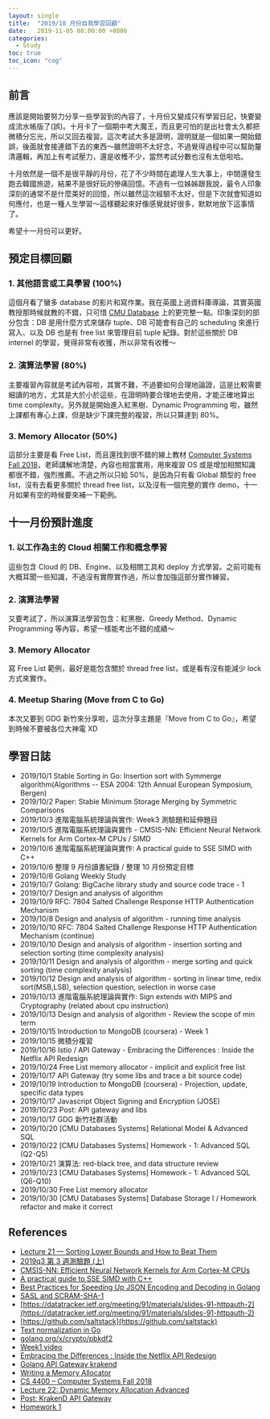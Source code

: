 ```yaml
---
layout: single
title:  "2019/10 月份自我學習回顧"
date:   2019-11-05 08:00:00 +0800
categories: 
  - Study
toc: true
toc_icon: "cog"
---
```

## 前言
應該是開始要努力分享一些學習到的內容了，十月份又變成只有學習日記，快要變成流水帳版了(誤)。十月卡了一個期中考大魔王，而且更可怕的是出社會太久都把微積分忘光，所以又回去複習。這次考試大多是證明，證明就是一個如果一開始錯誤，後面就會接連錯下去的東西～雖然證明不太好念，不過覺得過程中可以幫助釐清邏輯，再加上有考試壓力，還是收穫不少，當然考試分數也沒有太低啦哈。

十月依然是一個不是很平靜的月份，花了不少時間在處理人生大事上，中間還發生跑去韓國旅遊，結果不是很好玩的慘痛回憶。不過有一位姊姊跟我說，最令人印象深刻的通常不是什麼美好的回憶，所以雖然這次經驗不太好，但是下次就會知道如何應付，也是一種人生學習～這樣聽起來好像感覺就好很多，默默地放下這事情了。

希望十一月份可以更好。

## 預定目標回顧

### 1. 其他語言或工具學習 (100%)
這個月看了蠻多 database 的影片和寫作業。我在英國上過資料庫導論，其實英國教授那時候就教的不錯，只可惜 [CMU Database](https://www.youtube.com/watch?v=oeYBdghaIjc&list=PLSE8ODhjZXjbohkNBWQs_otTrBTrjyohi) 上的更完整一點。印象深刻的部分包含：DB 是用什麼方式來儲存 tuple、DB 可能會有自己的 scheduling 來進行寫入、以及 DB 也是有 free list 來管理目前 tuple 紀錄。對於這些關於 DB internel 的學習，覺得非常有收獲，所以非常有收穫～

### 2. 演算法學習 (80%)
主要複習內容就是考試內容啦，其實不難，不過要如何合理地論證，這是比較需要細讀的地方，尤其是大於小於這些，在證明時要合理地去使用，才能正確地算出 time complexity。另外就是開始進入紅黑樹、Dynamic Programming 啦，雖然上課都有專心上課，但是缺少下課完整的複習，所以只算達到 80%。

### 3. Memory Allocator (50%)
這部分主要是看 Free List，而且還找到很不錯的線上教材 [Computer Systems Fall 2018](https://my.eng.utah.edu/~cs4400/)，老師講解地清楚，內容也相當實用，用來複習 OS 或是增加相關知識都很不錯，強烈推薦。不過之所以只給 50%，是因為只有看 Global 類型的 free list，沒有去看更多關於 thread free list，以及沒有一個完整的實作 demo，十一月如果有空的時候要來補一下範例。

## 十一月份預計進度

### 1. 以工作為主的 Cloud 相關工作和概念學習
這些包含 Cloud 的 DB、Engine、以及相關工具和 deploy 方式學習。之前可能有大概耳聞一些知識，不過沒有實際實作過，所以會加強這部分實作練習。

### 2. 演算法學習
又要考試了，所以演算法學習包含：紅黑樹、Greedy Method、Dynamic Programming 等內容，希望一樣能考出不錯的成績～

### 3. Memory Allocator
寫 Free List 範例，最好是能包含關於 thread free list，或是看有沒有能減少 lock 方式來實作。

### 4. Meetup Sharing (Move from C to Go)
本次又要到 GDG 新竹來分享啦，這次分享主題是『Move from C to Go』，希望到時候不要被各位大神電 XD

## 學習日誌
- 2019/10/1 Stable Sorting in Go: Insertion sort with Symmerge algorithm(Algorithms -- ESA 2004: 12th Annual European Symposium, Bergen)
- 2019/10/2 Paper: Stable Minimum Storage Merging by Symmetric Comparisons
- 2019/10/3 進階電腦系統理論與實作: Week3 測驗題和延伸題目
- 2019/10/5 進階電腦系統理論與實作 - CMSIS-NN: Efficient Neural Network Kernels for Arm Cortex-M CPUs / SIMD
- 2019/10/6 進階電腦系統理論與實作: A practical guide to SSE SIMD with C++
- 2019/10/6 整理 9 月份讀書紀錄 / 整理 10 月份預定目標
- 2019/10/6 Golang Weekly Study
- 2019/10/7 Golang: BigCache library study and source code trace - 1
- 2019/10/7 Design and analysis of algorithm
- 2019/10/9 RFC: 7804 Salted Challenge Response HTTP Authentication Mechanism
- 2019/10/8 Design and analysis of algorithm - running time analysis
- 2019/10/10 RFC: 7804 Salted Challenge Response HTTP Authentication Mechanism (continue)
- 2019/10/10 Design and analysis of algorithm - insertion sorting and selection sorting (time complexity analysis)
- 2019/10/11 Design and analysis of algorithm - merge sorting and quick sorting (time complexity analysis)
- 2019/10/12 Design and analysis of algorithm - sorting in linear time, redix sort(MSB,LSB), selection question, selection in worse case
- 2019/10/13 進階電腦系統理論與實作: Sign extends with MIPS and Cryptography (related about cpu instruction)
- 2019/10/13 Design and analysis of algorithm - Review the scope of min term
- 2019/10/15 Introduction to MongoDB (coursera) - Week 1
- 2019/10/15 微積分複習
- 2019/10/16 Istio / API Gateway - Embracing the Differences : Inside the Netflix API Redesign
- 2019/10/24 Free List memory allocator - implicit and explicit free list
- 2019/10/17 API Gateway (try some libs and trace a bit source code)
- 2019/10/19 Introduction to MongoDB (coursera) - Projection, update, specific data types
- 2019/10/17 Javascript Object Signing and Encryption (JOSE)
- 2019/10/23 Post: API gateway and libs
- 2019/10/17 GDG 新竹社群活動
- 2019/10/20 [CMU Databases Systems] Relational Model & Advanced SQL
- 2019/10/22 [CMU Databases Systems] Homework - 1: Advanced SQL (Q2-Q5)
- 2019/10/21 演算法: red-black tree, and data structure review
- 2019/10/23 [CMU Databases Systems] Homework - 1: Advanced SQL (Q6-Q10)
- 2019/10/30 Free List memory allocator
- 2019/10/30 [CMU Databases Systems] Database Storage I / Homework refactor and make it correct

## References
- [Lecture 21 — Sorting Lower Bounds and How to Beat Them](http://www.cs.cmu.edu/afs/cs/academic/class/15210-s12/www/lectures/lecture21.pdf)
- [2019q3 第 3 週測驗題 (上)](https://hackmd.io/@sysprog/ByEP8muwr)
- [CMSIS-NN: Efficient Neural Network Kernels for Arm Cortex-M CPUs](https://arxiv.org/pdf/1801.06601.pdf)
- [A practical guide to SSE SIMD with C++](http://sci.tuomastonteri.fi/programming/sse)
- [Best Practices for Speeding Up JSON Encoding and Decoding in Golang](https://yalantis.com/blog/speed-up-json-encoding-decoding/)
- [SASL and SCRAM-SHA-1](https://wiki.xmpp.org/web/SASL_and_SCRAM-SHA-1)
- [https://datatracker.ietf.org/meeting/91/materials/slides-91-httpauth-2](https://datatracker.ietf.org/meeting/91/materials/slides-91-httpauth-2)
- [https://github.com/saltstack](https://github.com/saltstack)
- [Text normalization in Go](https://blog.golang.org/normalization)
- [golang.org/x/crypto/pbkdf2](golang.org/x/crypto/pbkdf2)
- [Week1 video](https://www.coursera.org/learn/introduction-mongodb/home/week/1)
- [Embracing the Differences : Inside the Netflix API Redesign](https://medium.com/netflix-techblog/embracing-the-differences-inside-the-netflix-api-redesign-15fd8b3dc49d)
- [Golang API Gateway krakend](https://github.com/devopsfaith/krakend/tree/master/router/gin)
- [Writing a Memory Allocator](http://dmitrysoshnikov.com/compilers/writing-a-memory-allocator/)
- [CS 4400 – Computer Systems   Fall 2018](https://my.eng.utah.edu/~cs4400/)
- [Lecture 22: Dynamic Memory Allocation Advanced](https://cs.nyu.edu/courses/fall13/CSCI-UA.0201-003/lecture22.pdf)
- [Post: KrakenD API Gateway](https://www.slideshare.net/AlbertLombarte1/krakend-api-gateway)
- [Homework 1](https://15445.courses.cs.cmu.edu/fall2018/homework1/)